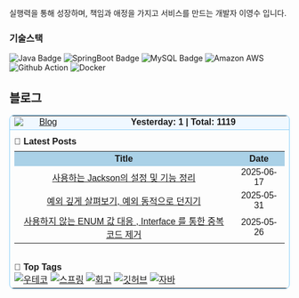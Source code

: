 실행력을 통해 성장하며, 책임과 애정을 가지고 서비스를 만드는 개발자 이영수 입니다.

<h3 align="left">기술스택 </h3>

![Java Badge](https://img.shields.io/badge/Java-007396?style=flat&logo=Java&logoColor=white)
![SpringBoot Badge](https://img.shields.io/badge/SpringBoot-6DB33F?style=flat&logo=SpringBoot&logoColor=white)
![MySQL Badge](https://img.shields.io/badge/MySQL-4479A1?style=flat&logo=MySQL&logoColor=white)
![Amazon AWS](https://img.shields.io/badge/AWS-232F3E?style=flat&logo=AWS&logoColor=white)
![Github Action](https://img.shields.io/badge/GitHubActions-2088FF?style=flat&logo=Actions&logoColor=white)
![Docker](https://img.shields.io/badge/Docker-2496ED?style=flat&logo=Docker&logoColor=white)

## 블로그

<table cellpadding="8" cellspacing="0" style="border:1px solid #87CEFA; border-radius:8px; width:100%; max-width:600px; font-family:sans-serif;">
  <tr style="background:#F0F8FF;">
    <td style="text-align:center; vertical-align:middle; border-bottom:1px solid #87CEFA;">
      <a href="https://youngsu5582.life">
        <img src="https://img.shields.io/badge/Blog-youngsu5582.life-87CEFA?style=flat-square"
             alt="Blog"
             style="display:block; margin:0 auto;" />
      </a>
    </td>
    <td style="text-align:center; vertical-align:middle; border-bottom:1px solid #87CEFA; font-weight:bold;">
      Yesterday: <strong>1</strong> | Total: <strong>1119</strong>
    </td>
  </tr>
  <tr>
    <td colspan="2" style="padding-top:12px;">
      <strong>📝 Latest Posts</strong>
      <table cellpadding="6" cellspacing="0" style="width:100%; margin-top:8px; border-collapse:collapse;">
        <tr style="background:#AAD1E7;">
          <th align="center">Title</th>
          <th align="center">Date</th>
        </tr>
        <tr>
          <td align="center"><a href="https://youngsu5582.life//posts/%EC%82%AC%EC%9A%A9%ED%95%98%EB%8A%94-Jackson-%EC%84%A4%EC%A0%95%EB%93%A4-%EC%A0%95%EB%A6%AC/">사용하는 Jackson의 설정 및 기능 정리</a></td>
          <td align="center">2025-06-17</td>
        </tr>
        <tr>
          <td align="center"><a href="https://youngsu5582.life//posts/%EC%98%88%EC%99%B8-%EA%B9%8A%EA%B2%8C-%EC%82%B4%ED%8E%B4%EB%B3%B4%EA%B8%B0-%EC%98%88%EC%99%B8-%EB%8F%99%EC%A0%81%EC%9C%BC%EB%A1%9C-%EB%8D%98%EC%A7%80%EA%B8%B0/">예외 깊게 살펴보기, 예외 동적으로 던지기</a></td>
          <td align="center">2025-05-31</td>
        </tr>
        <tr>
          <td align="center"><a href="https://youngsu5582.life//posts/%EC%82%AC%EC%9A%A9%ED%95%98%EC%A7%80-%EC%95%8A%EB%8A%94-ENUM-%EA%B0%92-%EB%8C%80%EC%9D%91,Interface-%ED%86%B5%ED%95%9C-%EC%A4%91%EB%B3%B5-%EC%BD%94%EB%93%9C-%EC%A0%9C%EA%B1%B0/">사용하지 않는 ENUM 값 대응 , Interface 를 통한 중복 코드 제거</a></td>
          <td align="center">2025-05-26</td>
        </tr>
      </table>
    </td>
  </tr>
  <tr>
    <td colspan="2" style="padding-top:14px;">
      <strong>🔖 Top Tags</strong><br/>
      <a href="https://youngsu5582.life/tags/%EC%9A%B0%ED%85%8C%EC%BD%94/"><img src="https://img.shields.io/badge/%EC%9A%B0%ED%85%8C%EC%BD%94%20%2841%29-87CEFA?style=flat-square" alt="우테코"/></a> <a href="https://youngsu5582.life/tags/%EC%8A%A4%ED%94%84%EB%A7%81/"><img src="https://img.shields.io/badge/%EC%8A%A4%ED%94%84%EB%A7%81%20%287%29-87CEFA?style=flat-square" alt="스프링"/></a> <a href="https://youngsu5582.life/tags/%ED%9A%8C%EA%B3%A0/"><img src="https://img.shields.io/badge/%ED%9A%8C%EA%B3%A0%20%285%29-87CEFA?style=flat-square" alt="회고"/></a> <a href="https://youngsu5582.life/tags/%EA%B9%83%ED%97%88%EB%B8%8C/"><img src="https://img.shields.io/badge/%EA%B9%83%ED%97%88%EB%B8%8C%20%284%29-87CEFA?style=flat-square" alt="깃허브"/></a> <a href="https://youngsu5582.life/tags/%EC%9E%90%EB%B0%94/"><img src="https://img.shields.io/badge/%EC%9E%90%EB%B0%94%20%284%29-87CEFA?style=flat-square" alt="자바"/></a>
    </td>
  </tr>
</table>
